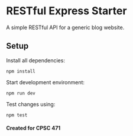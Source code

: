 # RESTful Express Starter

A simple RESTful API for a generic blog website.

## Setup

Install all dependencies:
```
npm install
```
Start development environment:
```
npm run dev
```
Test changes using:
```
npm test
```

#### Created for CPSC 471 
